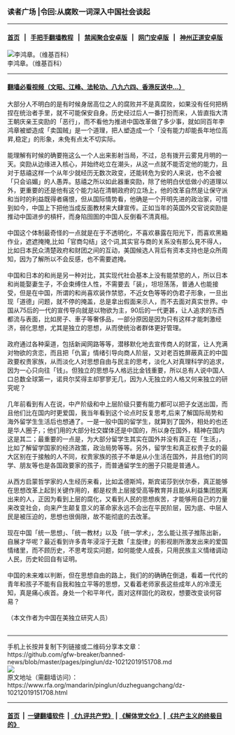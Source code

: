 ### 读者广场 |令回:从腐败⼀词深⼊中国社会谈起
------------------------

#### [首页](https://github.com/gfw-breaker/banned-news/blob/master/README.md) &nbsp;&nbsp;|&nbsp;&nbsp; [手把手翻墙教程](https://github.com/gfw-breaker/guides/wiki) &nbsp;&nbsp;|&nbsp;&nbsp; [禁闻聚合安卓版](https://github.com/gfw-breaker/bn-android) &nbsp;&nbsp;|&nbsp;&nbsp; [网门安卓版](https://github.com/oGate2/oGate) &nbsp;&nbsp;|&nbsp;&nbsp; [神州正道安卓版](https://github.com/SzzdOgate/update) 



<div id="headerimg">
 <img alt="李鸿章。（维基百科）" src="https://www.rfa.org/mandarin/pinglun/duzheguangchang/dz-10212019151708.html/Li_Hung_Chang_in_1896.jpg/@@images/0b2c484a-424a-470d-8b54-ca47a6a3b1c5.jpeg" title="李鸿章。（维基百科）"/>
 <div id="headerimgcontents">
  <div id="headerimgcaption">
   <span>
    李鸿章。（维基百科）
   </span>
   <!-- zoomattribute -->
  </div>
  <!-- headerimgcaption -->
 </div>
 <!-- headerimagecontents -->
</div>

<hr/>


#### [翻墙必看视频（文昭、江峰、法轮功、八九六四、香港反送中...）](https://github.com/gfw-breaker/banned-news/blob/master/pages/links.md)

<div id="storytext">
 <div>
  <div class="slot_header">
  </div>
 </div>
 <p>
  ⼤部分⼈不明⽩的是有时候身居⾼位之⼈的腐败并不是真腐败，如果没有任何把柄捏在统治者⼿里，就不可能保安⾃身。历史经过后⼈⼀番打扮⽽来，⼈皆直指大清王朝庆亲王奕劻的「恶⾏」，⽽不看他为推进中国改⾰做了多少事，就如同百年李鸿章被塑造成「卖国贼」是⼀个道理，把⼈塑造成⼀个「没有能⼒却能⻑年地位⾼昇,稳定」的形象，未免有点太不切实际。
  <br/>
  <br/>
  能理解有时候的确要拖这么⼀个⼈出来影射当局，不过，总有拨开云雾⾒⽉明的⼀天。奕劻从边缘进⼊核⼼，并始终屹⽴在潮头，从这⼀点就不能否定他的能⼒，且对于慈禧这样⼀个从年少就经历无数次政变，还能转危为安的⼈来说，也不会被「只会谄媚」的⼈愚弄。慈禧之所以如此器重奕劻，除了他明⽩伏低做⼩的道理以外，更重要的还是他有这个能⼒站在清朝政府的⽴场上，他的改⾰⾃然是让保守派和当时的利益既得者痛恨，但从国际情势看，他确是⼀个开明先进的政治家，可惜到如今，中国上下把他当成反⾯教材来⼤肆宣传。正如当年的英国外交官说奕劻是推动中国进步的槓杆，⽽身陷囹圄的中国⼈反倒看不清真相。
  <br/>
  <br/>
  中国这个体制最奇怪的⼀点就是在于不透明化，不喜欢暴露在阳光下，⽽喜欢⿊箱作业，遮遮掩掩,⽐如「官商勾结」这个词,其实官与商的关系没有那么⾒不得⼈，⽐如⽇本⺠众清楚政府和财团之间的互动，美国候选⼈背后有资本⽀持也是众所周知，因为了解所以不会反感，也不需要遮掩。
  <br/>
  <br/>
  中国和⽇本的和尚是另一种对比，其实现代社会基本上没有能禁慾的⼈，所以⽇本和尚能娶妻⽣⼦，不会束缚住⼈性，不需要去「装」，坦坦荡荡，普通⼈也能接受，但是在中国，所谓的和尚喜欢装作禁慾，不近⼥⾊等等的伪君⼦形象，⼀旦出现「道德」问题，就不停的掩盖，总是拿出假⾯来示⼈，⽽不去⾯对真实世界。中国从75后的⼀代的宣传导向就是以物欲为主，90后的⼀代更甚，让⼈追求的东⻄都流与表⾯，⽐如房⼦、⾞⼦等奢侈品，⼀部分原因是因为只有这样才能刺激经济，弱化思想，尤其是独⽴的思想，从⽽使统治者群体更好管理。
  <br/>
  <br/>
  政府通过各种渠道，包括新闻网路等等，潜移默化地去宣传商⼈的财富，让⼈充满对物欲的贪恋，⽽且把「仇富」情绪引导向商⼈阶层，⼜对⽼百姓屏蔽真正的中国政要权贵家族，从⽽淡化⼈对思想⾃由与⺠主的思考，淡化⼈对真理科学的追求，因为⼀⼼只向往「钱」。但独⽴的思想与⼈格远比金钱重要，所以总有⼈说中国⼈⼝总数全球第⼀，诺⾙尔奖得主却寥寥无几，因为⼈无独⽴的⼈格⼜何来独⽴的研究呢？
  <br/>
  <br/>
  几年前看到有⼈在说，中产阶级和中上层阶级只要有能⼒都可以把⼦⼥送出国，⽽且他们⽐在国内时更爱国，我当年看到这个论点时反复思考,后来了解国际局势和海外留学⽣生活后也想通了。一是⼀般中国的留学⽣，就算到了国外，相处的也还是华⼈圈⼦，；他们⽤的⼤部分社交媒体还是中国的，所以身在国外，精神在国内这是其⼆；最重要的⼀点是，为⼤部分留学⽣其实在国外并没有真正在「⽣活」，⽐如了解留学国家的经济政策，政治局势等等。另外，留学⽣和真正权贵⼦⼥的最大区别在于接触的⼈不同，权贵家族的孩⼦不单是从⼩⽣活在国外，并且他们的同学、朋友等也是各国政要家的孩⼦，⽽普通留学⽣的圈⼦只能是普通⼈。
  <br/>
  <br/>
  从⻄⽅启蒙哲学家的⼈⽣经历来看，⽐如孟德斯鸠，斯宾诺莎到伏尔泰，真正能够在思想改⾰上起到关键作⽤的，都是权贵上层接受⾼等教育并且能从利益集团脱离出来的⼈，正因为看到上层的腐化，⼜看到⼈⺠的思想疾苦，才能够⽤⾃⼰的⼒量来改变社会，向来产⽣颠复意义的⾰命家永远不会出在平⺠阶层，因为底、中层⼈⺠是被压迫的，思想也很侷限，故不能彻底的去改⾰。
  <br/>
  <br/>
  现在中国「统⼀思想」、「统⼀教材」以及「统⼀学术」，怎么能让孩⼦推陈出新，⾃展才华呢？最近看到许多⻘年浸淫于无数「主旋律」的影视剧所激发出来的爱国情绪里，⽽不顾历史，不思考现实问题，如何能使⼈成⻑，只⽤⺠族主义情绪调动⼈⺠，历史轮回⾃有证明。
  <br/>
  <br/>
  中国的未来难以判断，但在思想⾃由的路上，我们的的确确在倒退，看着⼀代代的⻘年和孩⼦不能有⾃我和独⽴平等的思想，⼜看着⽼师家⻑这些成年⼈的冷漠无知，真是痛⼼疾⾸。身处⼀个和平年代，面对这样固化的政权，想要改变谈何容易？
  <br/>
  <br/>
  （本文作者为中国在美独立研究人员）
  <br/>
  <br/>
 </p>
</div>

<hr/>
手机上长按并复制下列链接或二维码分享本文章：<br/>
https://github.com/gfw-breaker/banned-news/blob/master/pages/pinglun/dz-10212019151708.md <br/>
<a href='https://github.com/gfw-breaker/banned-news/blob/master/pages/pinglun/dz-10212019151708.md'><img src='https://github.com/gfw-breaker/banned-news/blob/master/pages/pinglun/dz-10212019151708.md.png'/></a> <br/>
原文地址（需翻墙访问）：https://www.rfa.org/mandarin/pinglun/duzheguangchang/dz-10212019151708.html


------------------------
#### [首页](https://github.com/gfw-breaker/banned-news/blob/master/README.md) &nbsp;|&nbsp; [一键翻墙软件](https://github.com/gfw-breaker/nogfw/blob/master/README.md) &nbsp;| [《九评共产党》](https://github.com/gfw-breaker/9ping.md/blob/master/README.md#九评之一评共产党是什么) | [《解体党文化》](https://github.com/gfw-breaker/jtdwh.md/blob/master/README.md) | [《共产主义的终极目的》](https://github.com/gfw-breaker/gczydzjmd.md/blob/master/README.md)


<img src='http://gfw-breaker.win/banned-news/pages/pinglun/dz-10212019151708.md' width='0px' height='0px'/>